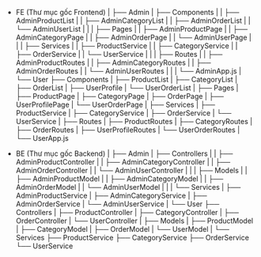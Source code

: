 - FE (Thư mục gốc Frontend)
    |
    ├── Admin
    |   ├── Components
    |   |   ├── AdminProductList
    |   |   ├── AdminCategoryList
    |   |   ├── AdminOrderList
    |   |   └── AdminUserList
    |   |
    |   ├── Pages
    |   |   ├── AdminProductPage
    |   |   ├── AdminCategoryPage
    |   |   ├── AdminOrderPage
    |   |   └── AdminUserPage
    |   |
    |   ├── Services
    |   |   ├── ProductService
    |   |   ├── CategoryService
    |   |   ├── OrderService
    |   |   └── UserService
    |   |
    |   ├── Routes
    |   |   ├── AdminProductRoutes
    |   |   ├── AdminCategoryRoutes
    |   |   ├── AdminOrderRoutes
    |   |   └── AdminUserRoutes
    |   |
    |   └── AdminApp.js
    |
    └── User
        ├── Components
        |   ├── ProductList
        |   ├── CategoryList
        |   ├── OrderList
        |   ├── UserProfile
        |   └── UserOrderList
        |
        ├── Pages
        |   ├── ProductPage
        |   ├── CategoryPage
        |   ├── OrderPage
        |   ├── UserProfilePage
        |   └── UserOrderPage
        |
        ├── Services
        |   ├── ProductService
        |   ├── CategoryService
        |   ├── OrderService
        |   └── UserService
        |
        ├── Routes
        |   ├── ProductRoutes
        |   ├── CategoryRoutes
        |   ├── OrderRoutes
        |   ├── UserProfileRoutes
        |   └── UserOrderRoutes
        |
        └── UserApp.js

- BE (Thư mục gốc Backend)
    |
    ├── Admin
    |   ├── Controllers
    |   |   ├── AdminProductController
    |   |   ├── AdminCategoryController
    |   |   ├── AdminOrderController
    |   |   └── AdminUserController
    |   |
    |   ├── Models
    |   |   ├── AdminProductModel
    |   |   ├── AdminCategoryModel
    |   |   ├── AdminOrderModel
    |   |   └── AdminUserModel
    |   |
    |   └── Services
    |       ├── AdminProductService
    |       ├── AdminCategoryService
    |       ├── AdminOrderService
    |       └── AdminUserService
    |
    └── User
        ├── Controllers
        |   ├── ProductController
        |   ├── CategoryController
        |   ├── OrderController
        |   └── UserController
        |
        ├── Models
        |   ├── ProductModel
        |   ├── CategoryModel
        |   ├── OrderModel
        |   └── UserModel
        |
        └── Services
            ├── ProductService
            ├── CategoryService
            ├── OrderService
            └── UserService
